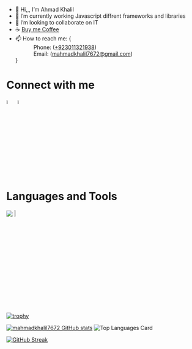 - 👋 Hi,,, I’m  Ahmad Khalil
- 🌱 I’m currently working Javascript diffrent frameworks and libraries
- 💞️ I’m looking to collaborate on IT 
- ☕ <a href="https://www.buymeacoffee.com/mahmadkhalil7672" target="_blank">Buy me Coffee</a>
- 📫 How to reach me: { <br/>
             &nbsp; &nbsp; &nbsp; &nbsp; &nbsp; &nbsp; Phone: (<a href="tel:+923011321938">+923011321938</a>)<br/>
             &nbsp; &nbsp; &nbsp; &nbsp; &nbsp; &nbsp; Email: (<a href="mailto:mahmadkhalil7672@gmail.com">mahmadkhalil7672@gmail.com</a>)<br/>
              }
<h1>Connect with me </h1>

<a href="https://www.linkedin.com/in/touqeer-hussain-753715228/" rel="nofollow"><img src="https://cdn-icons-png.flaticon.com/512/2504/2504923.png" data-canonical-src="https://img.icons8.com/android/24/000000/linkedin.png" width="5%" height="5%"></a>
 <span>
            <a href="https://github.com/mahmadkhalil7672" rel="nofollow"><img
                        src="https://cdn-icons-png.flaticon.com/512/25/25231.png" width="5%" height="5%"></a></span>
</span>


<h1> Languages and Tools </h1>


<img src="https://skillicons.dev/icons?i=html,css,javascript,netlify,vscode,git,figma,github,codepen,nodejs,express,mongodb,postman,replit,linux,vim"/>
<img src="https://is2-ssl.mzstatic.com/image/thumb/Purple116/v4/e4/18/d6/e418d6dd-dd96-2611-f3a8-d771498fead9/icon.png/230x0w.webp" width="6.5%" height="6.5%">

<br>




<!-- <a href="https://drive.google.com/file/d/1Xts_28p_4MimRII3n7m1d50v9dSt_pVX/view"><img src="https://skillicons.dev/icons?i=html"/>  </a> <span>
<a href="https://drive.google.com/file/d/1Xts_28p_4MimRII3n7m1d50v9dSt_pVX/view"><img src="https://skillicons.dev/icons?i=figma"/>  </a></span> -->






<!---
mahmadkhalil7672/mahmadkhalil7672 is a ✨ special ✨ repository because its `README.md` (this file) appears on your GitHub profile.
You can click the Preview link to take a look at your changes.
--->

[![trophy](https://github-profile-trophy.vercel.app/?username=mahmadkhalil7672)](https://github.com/ryo-ma/github-profile-trophy)


[![mahmadkhalil7672 GitHub stats](https://github-readme-stats.vercel.app/api?username=mahmadkhalil7672&count_private=true)](https://github.com/mahmadkhalil7672/github-readme-stats)<span>     ![Top Languages Card](https://github-readme-stats.vercel.app/api/top-langs/?username=mahmadkhalil7672&layout=compact)</span>


[![GitHub Streak](https://streak-stats.demolab.com/?user=mahmadkhalil7672)](https://git.io/streak-stats)
<br>
